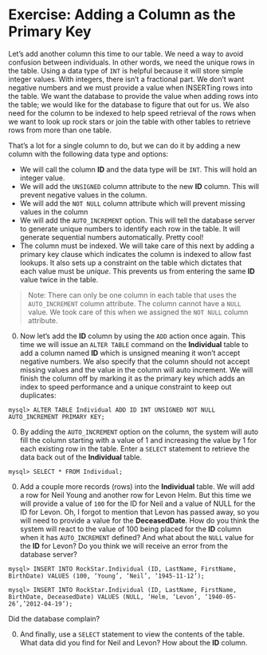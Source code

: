 # Exercise: Adding a Column as the Primary Key

Let’s add another column this time to our table.  We need a way to avoid confusion between individuals.  In other words, we need the unique rows in the table. Using a data type of `INT` is helpful because it will store simple integer values.  With integers, there isn’t a fractional part.  We don’t want negative numbers and we must provide a value when INSERTing rows into the table.  We want the database to provide the value when adding rows into the table; we would like for the database to figure that out for us.  We also need for the column to be indexed to help speed retrieval of the rows when we want to look up rock stars or join the table with other tables to retrieve rows from more than one table.

That’s a lot for a single column to do, but we can do it by adding a new column with the following data type and options:

- We will call the column **ID** and the data type will be `INT`.  This will hold an integer value.  
- We will add the `UNSIGNED` column attribute to the new **ID** column.  This will prevent negative values in the column.
- We will add the `NOT NULL` column attribute which will prevent missing values in the column
- We will add the  `AUTO_INCREMENT` option.   This will tell the database server to generate unique numbers to identify each row in the table.   It will generate sequential numbers automatically.  Pretty cool!  
-	The column must be indexed.  We will take care of this next by adding a primary key clause which indicates the column is indexed to allow fast lookups.  It also sets up a constraint on the table which dictates that each value must be _unique_.   This prevents us from entering the same **ID** value twice in the table.  

> Note:  There can only be one column in each table that uses the `AUTO_INCREMENT` column attribute. The column cannot have a `NULL` value.  We took care of this when we assigned the `NOT NULL` column attribute.  

0. Now let’s add the **ID** column by using the `ADD` action once again.  This time we will issue an `ALTER TABLE` command on the **Individual** table to add a column named **ID** which is unsigned meaning it won’t accept negative numbers.  We also specify that the column should not accept missing values and the value in the column will auto increment.  We will finish the column off by marking it as the primary key which adds an index to speed performance and a unique constraint to keep out duplicates:

```
mysql> ALTER TABLE Individual ADD ID INT UNSIGNED NOT NULL AUTO_INCREMENT PRIMARY KEY;
```

0.	By adding the `AUTO_INCREMENT` option on the column, the system will auto fill the column starting with a value of 1 and increasing the value by 1 for each existing row in the table.  Enter a `SELECT` statement to retrieve the data back out of the **Individual** table.

```
mysql> SELECT * FROM Individual;
```

0.	Add a couple more records (rows) into the **Individual** table. We will add a row for Neil Young and another row for Levon Helm.  But this time we will provide a value of `100` for the ID for Neil and a value of NULL for the ID for Levon.  Oh, I forgot to mention that Levon has passed away, so you will need to provide a value for the **DeceasedDate**.  How do you think the system will react to the value of 100 being placed for the **ID** column when it has `AUTO_INCREMENT` defined?  And what about the `NULL` value for the **ID** for Levon?  Do you think we will receive an error from the database server?  

```
mysql> INSERT INTO RockStar.Individual (ID, LastName, FirstName, BirthDate) VALUES (100, ‘Young’, ‘Neil’, ‘1945-11-12’);

mysql> INSERT INTO RockStar.Individual (ID, LastName, FirstName, BirthDate, DeceasedDate) VALUES (NULL, ‘Helm, ‘Levon’, ‘1940-05-26’,’2012-04-19’);
```

Did the database complain?

0.	And finally, use a `SELECT` statement to view the contents of the table.  What data did you find for Neil and Levon?  How about the **ID** column.
